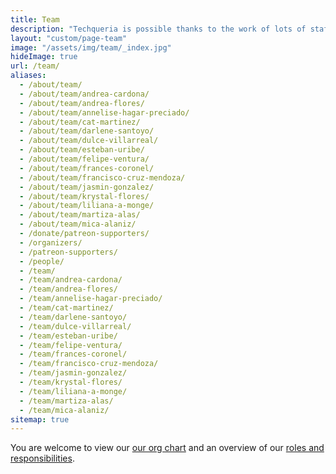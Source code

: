 ```yaml
---
title: Team
description: "Techqueria is possible thanks to the work of lots of staff members, volunteers and advisors. 🎈"
layout: "custom/page-team"
image: "/assets/img/team/_index.jpg"
hideImage: true
url: /team/
aliases:
  - /about/team/
  - /about/team/andrea-cardona/
  - /about/team/andrea-flores/
  - /about/team/annelise-hagar-preciado/
  - /about/team/cat-martinez/
  - /about/team/darlene-santoyo/
  - /about/team/dulce-villarreal/
  - /about/team/esteban-uribe/
  - /about/team/felipe-ventura/
  - /about/team/frances-coronel/
  - /about/team/francisco-cruz-mendoza/
  - /about/team/jasmin-gonzalez/
  - /about/team/krystal-flores/
  - /about/team/liliana-a-monge/
  - /about/team/martiza-alas/
  - /about/team/mica-alaniz/
  - /donate/patreon-supporters/
  - /organizers/
  - /patreon-supporters/
  - /people/
  - /team/
  - /team/andrea-cardona/
  - /team/andrea-flores/
  - /team/annelise-hagar-preciado/
  - /team/cat-martinez/
  - /team/darlene-santoyo/
  - /team/dulce-villarreal/
  - /team/esteban-uribe/
  - /team/felipe-ventura/
  - /team/frances-coronel/
  - /team/francisco-cruz-mendoza/
  - /team/jasmin-gonzalez/
  - /team/krystal-flores/
  - /team/liliana-a-monge/
  - /team/martiza-alas/
  - /team/mica-alaniz/
sitemap: true
---
```


You are welcome to view our [our org chart](https://miro.com/app/board/o9J_ldsflvc=/) and an overview of our [roles and responsibilities](https://www.notion.so/86b10a50006e48ad937198e25297af9c?v=09db21d2d9584e85a893cc642e9c1132).

